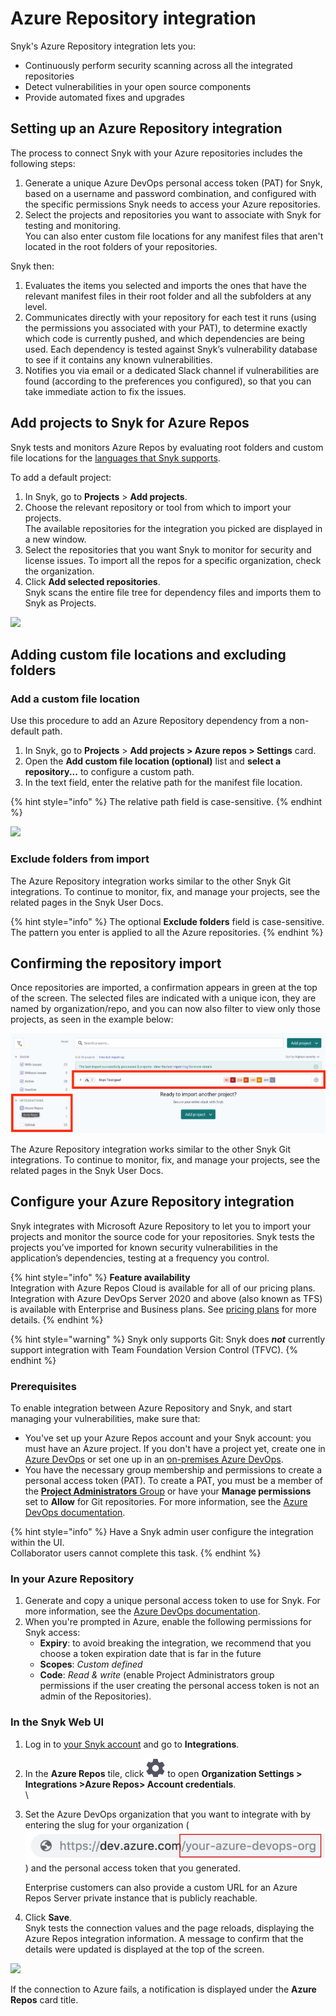 # Azure Repository integration

Snyk's Azure Repository integration lets you:

* Continuously perform security scanning across all the integrated repositories
* Detect vulnerabilities in your open source components
* Provide automated fixes and upgrades

## Setting up an Azure Repository integration

The process to connect Snyk with your Azure repositories includes the following steps:

1. Generate a unique Azure DevOps personal access token (PAT) for Snyk, based on a username and password combination, and configured with the specific permissions Snyk needs to access your Azure repositories.
2. Select the projects and repositories you want to associate with Snyk for testing and monitoring.\
   You can also enter custom file locations for any manifest files that aren't located in the root folders of your repositories.

Snyk then:

1. Evaluates the items you selected and imports the ones that have the relevant manifest files in their root folder and all the subfolders at any level.
2. Communicates directly with your repository for each test it runs (using the permissions you associated with your PAT), to determine exactly which code is currently pushed, and which dependencies are being used. Each dependency is tested against Snyk’s vulnerability database to see if it contains any known vulnerabilities.
3. Notifies you via email or a dedicated Slack channel if vulnerabilities are found (according to the preferences you configured), so that you can take immediate action to fix the issues.

## Add projects to Snyk for Azure Repos

Snyk tests and monitors Azure Repos by evaluating root folders and custom file locations for the [languages that Snyk supports](https://docs.snyk.io/introducing-snyk/snyk-languages-and-integrations#supported-languages).

To add a default project:

1. In Snyk, go to **Projects** > **Add projects**.
2. Choose the relevant repository or tool from which to import your projects.\
   The available repositories for the integration you picked are displayed in a new window.
3. Select the repositories that you want Snyk to monitor for security and license issues. To import all the repos for a specific organization, check the organization.
4. Click **Add selected repositories**.\
   Snyk scans the entire file tree for dependency files and imports them to Snyk as Projects.

![](../../.gitbook/assets/uuid-cae3b5b8-6971-406c-3c00-91c9d1a570a2-en.png)

## Adding custom file locations and excluding folders

### Add a custom file location

Use this procedure to add an Azure Repository dependency from a non-default path.

1. In Snyk, go to **Projects** > **Add projects > Azure repos > Settings** card.
2. Open the **Add custom file location (optional)** list and **select a repository...** to configure a custom path.
3. In the text field, enter the relative path for the manifest file location.

{% hint style="info" %}
The relative path field is case-sensitive.
{% endhint %}

![](../../.gitbook/assets/azure\_custom\_repo-11aug2022.png)

### Exclude folders from import

The Azure Repository integration works similar to the other Snyk Git integrations. To continue to monitor, fix, and manage your projects, see the related pages in the Snyk User Docs.

{% hint style="info" %}
The optional **Exclude folders** field is case-sensitive. The pattern you enter is applied to all the Azure repositories.
{% endhint %}

## **Confirming the repository import**

Once repositories are imported, a confirmation appears in green at the top of the screen. The selected files are indicated with a unique icon, they are named by organization/repo, and you can now also filter to view only those projects, as seen in the example below:

![](<../../.gitbook/assets/image (493).png>)

The Azure Repository integration works similar to the other Snyk Git integrations. To continue to monitor, fix, and manage your projects, see the related pages in the Snyk User Docs.

## Configure your Azure Repository integration

Snyk integrates with Microsoft Azure Repository to let you to import your projects and monitor the source code for your repositories. Snyk tests the projects you’ve imported for known security vulnerabilities in the application’s dependencies, testing at a frequency you control.

{% hint style="info" %}
**Feature availability**\
Integration with Azure Repos Cloud is available for all of our pricing plans. Integration with Azure DevOps Server 2020 and above (also known as TFS) is available with Enterprise and Business plans. See [pricing plans](https://snyk.io/plans/) for more details.
{% endhint %}

{% hint style="warning" %}
Snyk only supports Git: Snyk does _**not**_ currently support integration with Team Foundation Version Control (TFVC).
{% endhint %}

### Prerequisites

To enable integration between Azure Repository and Snyk, and start managing your vulnerabilities, make sure that:

* You've set up your Azure Repos account and your Snyk account: you must have an Azure project. If you don't have a project yet, create one in [Azure DevOps](https://docs.microsoft.com/en-us/azure/devops/user-guide/sign-up-invite-teammates?view=azure-devops) or set one up in an [on-premises Azure DevOps](https://docs.microsoft.com/en-us/azure/devops/organizations/projects/create-project?view=azure-devops).
* You have the necessary group membership and permissions to create a personal access token (PAT). To create a PAT, you must be a member of the [**Project Administrators** Group](https://docs.microsoft.com/en-us/azure/devops/organizations/security/change-project-level-permissions?view=azure-devops) or have your **Manage permissions** set to **Allow** for Git repositories. For more information, see the [Azure DevOps documentation](https://docs.microsoft.com/en-us/azure/devops/repos/git/set-git-repository-permissions).

{% hint style="info" %}
Have a Snyk admin user configure the integration within the UI.\
Collaborator users cannot complete this task.
{% endhint %}

### **In your Azure Repository**

1. Generate and copy a unique personal access token to use for Snyk. For more information, see the [Azure DevOps documentation](https://docs.microsoft.com/en-us/azure/devops/organizations/accounts/use-personal-access-tokens-to-authenticate?view=azure-devops).
2. When you're prompted in Azure, enable the following permissions for Snyk access:
   * **Expiry**: to avoid breaking the integration, we recommend that you choose a token expiration date that is far in the future
   * **Scopes**: _Custom defined_
   * **Code**: _Read & write_ (enable Project Administrators group permissions if the user creating the personal access token is not an admin of the Repositories).

### In the Snyk Web UI

1. Log in to [your Snyk account](https://app.snyk.io) and go to **Integrations**.
2. In the **Azure Repos** tile, click <img src="../../.gitbook/assets/integration_settings_tile_cog-11aug2022.png" alt="" data-size="line"> to open **Organization Settings > Integrations >Azure Repos> Account credentials**.\
   <img src="../../.gitbook/assets/integrations -azure_repo_tile-11aug2022.png" alt="" data-size="original">\\
3.  Set the Azure DevOps organization that you want to integrate with by entering the slug for your organization (![](<../../.gitbook/assets/image (443).png>)) and the personal access token that you generated.

    Enterprise customers can also provide a custom URL for an Azure Repos Server private instance that is publicly reachable.
4. Click **Save**.\
   Snyk tests the connection values and the page reloads, displaying the Azure Repos integration information. A message to confirm that the details were updated is displayed at the top of the screen.

![](../../.gitbook/assets/azure-updated\_14aug2022.png)

If the connection to Azure fails, a notification is displayed under the **Azure Repos** card title.\
<img src="../../.gitbook/assets/azure-no-connect_31july2022.png" alt="" data-size="original">
